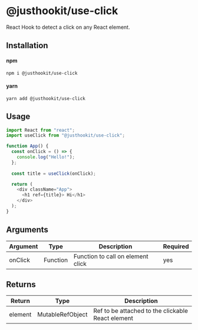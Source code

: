 # @justhookit/use-click
React Hook to detect a click on any React element.

## Installation

#### npm
`npm i @justhookit/use-click`

#### yarn
`yarn add @justhookit/use-click`

## Usage
```js
import React from "react";
import useClick from "@justhookit/use-click";

function App() {
  const onClick = () => {
    console.log("Hello!");
  };
  
  const title = useClick(onClick);

  return (
    <div className="App">
      <h1 ref={title}> Hi</h1>
    </div>
  );
}
```

## Arguments
| Argument | Type     | Description                       | Required |
|----------|----------|-----------------------------------|----------|
| onClick  | Function | Function to call on element click | yes      |

## Returns
| Return  | Type             | Description                                       |
|---------|------------------|---------------------------------------------------|
| element | MutableRefObject | Ref to be attached to the clickable React element |